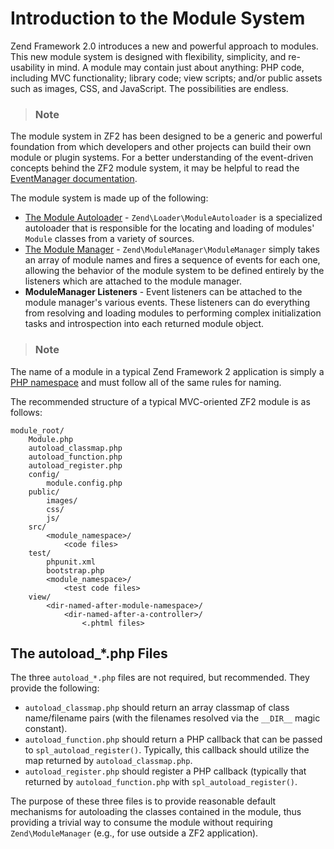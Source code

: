 # Introduction to the Module System

Zend Framework 2.0 introduces a new and powerful approach to modules. This new module system is
designed with flexibility, simplicity, and re-usability in mind. A module may contain just about
anything: PHP code, including MVC functionality; library code; view scripts; and/or public assets
such as images, CSS, and JavaScript. The possibilities are endless.

> ### Note
The module system in ZF2 has been designed to be a generic and powerful foundation from which
developers and other projects can build their own module or plugin systems.
For a better understanding of the event-driven concepts behind the ZF2 module system, it may be
helpful to read the [EventManager documentation](zend.event-manager.event-manager).

The module system is made up of the following:

* [The Module Autoloader](zend.loader.module-autoloader) - `Zend\Loader\ModuleAutoloader` is a
specialized autoloader that is responsible for the locating and loading of modules' `Module` classes
from a variety of sources.
* [The Module Manager](zend.module-manager.module-manager.md) - `Zend\ModuleManager\ModuleManager`
simply takes an array of module names and fires a sequence of events for each one, allowing the
behavior of the module system to be defined entirely by the listeners which are attached to the
module manager.
* **ModuleManager Listeners** - Event listeners can be attached to the module manager's various
events. These listeners can do everything from resolving and loading modules to performing complex
initialization tasks and introspection into each returned module object.

> ### Note
The name of a module in a typical Zend Framework 2 application is simply a [PHP
namespace](http://php.net/namespaces) and must follow all of the same rules for naming.

The recommended structure of a typical MVC-oriented ZF2 module is as follows:

```
module_root/
    Module.php
    autoload_classmap.php
    autoload_function.php
    autoload_register.php
    config/
        module.config.php
    public/
        images/
        css/
        js/
    src/
        <module_namespace>/
            <code files>
    test/
        phpunit.xml
        bootstrap.php
        <module_namespace>/
            <test code files>
    view/
        <dir-named-after-module-namespace>/
            <dir-named-after-a-controller>/
                <.phtml files>
```

## The autoload\_\*.php Files

The three `autoload_*.php` files are not required, but recommended. They provide the following:

* `autoload_classmap.php` should return an array classmap of class name/filename pairs (with the
filenames resolved via the `__DIR__` magic constant).
* `autoload_function.php` should return a PHP callback that can be passed to
`spl_autoload_register()`. Typically, this callback should utilize the map returned by
`autoload_classmap.php`.
* `autoload_register.php` should register a PHP callback (typically that returned by
`autoload_function.php` with `spl_autoload_register()`.

The purpose of these three files is to provide reasonable default mechanisms for autoloading the
classes contained in the module, thus providing a trivial way to consume the module without
requiring `Zend\ModuleManager` (e.g., for use outside a ZF2 application).
